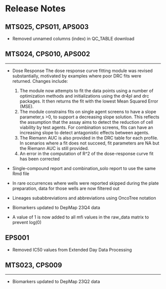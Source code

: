 # Release Notes

## MTS025, CPS011, APS003
* Removed unnamed columns (index) in QC_TABLE download

## MTS024, CPS010, APS002
***

* Dose Response 
The dose response curve fitting module was revised substantially, motivated by examples where poor DRC fits were returned. Changes include:
  1. The module now attempts to fit the data points using a number of optimization methods and initializations using the dr4pl and drc packages. It then returns the fit with the lowest Mean Squared Error (MSE).
  2. The module constrains fits on single agent screens to have a slope parameter,s >0, to support a decreasing slope solution. This reflects the assumption that the assay aims to detect the reduction of cell viability by test agents. For combination screens, fits can have an increasing slope to detect antagonistic effects between agents.
  3. The Riemann AUC is also provided in the DRC table for each profile. In scenarios where a fit does not succeed, fit parameters are NA but the Riemann AUC is still provided.
  4. An error in the computation of R^2 of the dose-response curve fit has been corrected

* Single-compound report and combination_solo report to use the same Rmd file

* In rare occurrences where wells were reported skipped during the plate preparation, data for those wells are now filtered out
* Lineages subabbreviations and abbreviations using OncoTree notation
* Biomarkers updated to DepMap 23Q4 data

* A value of 1 is now added to all mfi values in the raw_data matrix to prevent log(0)

## EPS001
* Removed IC50 values from Extended Day Data Processing

## MTS023, CPS009
***
* Biomarkers updated to DepMap 23Q2 data 

